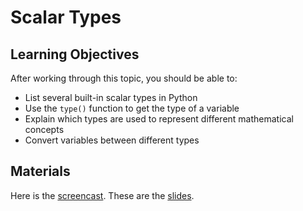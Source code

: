# Scalar Types

## Learning Objectives

After working through this topic, you should be able to:

- List several built-in scalar types in Python
- Use the `type()` function to get the type of a variable
- Explain which types are used to represent different mathematical concepts
- Convert variables between different types

## Materials

Here is the
[screencast](https://electure.uni-bonn.de/static/mh_default_org/engage-player/xxx).
These are the [slides](python_basics-scalar_types.pdf).
